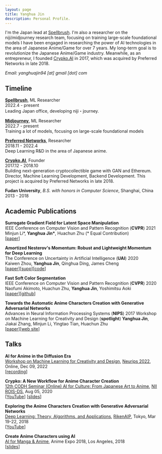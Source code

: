 ```yaml
---
layout: page
title: Yanghua Jin
description: Personal Profile.
---
```

I'm the Japan lead at [Spellbrush](https://spellbrush.com/). 
I'm also a researcher on the niji/midjourney research team, focusing on training large-scale foundational models
I have been engaged in researching the power of AI technologies in the area of Japanese Anime/Game for over 7 years.
My long-term goal is to revolutionize the Japanese Anime/Game industry.
Meanwhile, as an entrepreneur, I founded [Crypko.AI](https://crypko.ai/) in 2017, which was acquired by Preferred Networks in late 2018.

*Email: yanghuajin94 [at] gmail [dot] com*


## Timeline
**[Spellbrush](https://spellbrush.com/)**, ML Researcher   
2022.4 - present   
Leading Japan office, developing niji・journey.

**[Midjourney](https://midjourney.com/)**, ML Researcher   
2022.7 - present   
Training a lot of models, focusing on large-scale foundational models

**[Preferred Networks](https://www.preferred-networks.jp/en)**, Researcher   
2018.11 - 2022.4   
Deep Learning R&D in the area of Japanese anime.

**[Crypko.AI](https://crypko.ai/)**, Founder   
2017.12 - 2018.10   
Building next-generation cryptocollectible game with GAN and Ethereum.
Director, Machine Learning Development, Backend Development. This project is acquired by Preferred Networks in late 2018.

**Fudan University**, *B.S. with honors in Computer Science*, Shanghai, China    
2013 - 2018   

## Academic Publications  
**Surrogate Gradient Field for Latent Space Manipulation**  
IEEE Conference on Computer Vision and Pattern Recognition (**CVPR**) 2021  
Minjun Li\*, **Yanghua Jin\***, Huachun Zhu (* Equal Contribution)    
[[paper](https://arxiv.org/abs/2104.09065)]


**Amortized Nesterov's Momentum: Robust and Lightweight Momentum for Deep Learning**  
The Conference on Uncertainty in Artificial Intelligence (**UAI**) 2020  
Kaiwen Zhou, **Yanghua Jin**, Qinghua Ding, James Cheng  
[[paper](http://www.auai.org/uai2020/proceedings/108_main_paper.pdf)][[supp](http://www.auai.org/uai2020/proceedings/108_supp.pdf)][[code](https://drive.google.com/file/d/1S-epbDEOHIMwkdkuRolhvDWGA6QjhvaV/view?usp=sharing)]

**Fast Soft Color Segmentation**  
IEEE Conference on Computer Vision and Pattern Recognition (**CVPR**) 2020  
Naofumi Akimoto, Huachun Zhu, **Yanghua Jin**, Yoshimitsu Aoki  
[[paper](https://arxiv.org/abs/2004.08096)][[github](https://github.com/pfnet-research/FSCS)]

**Towards the Automatic Anime Characters Creation with Generative Adversarial Networks**    
Advances in Neural Information Processing Systems (**NIPS**) 2017 Workshop on Machine Learning for Creativity and Design (**spotlight**) 
**Yanghua Jin**, Jiakai Zhang, Minjun Li, Yingtao Tian, Huachun Zhu   
[[paper](https://arxiv.org/abs/1708.05509)][[web site](http://make.girls.moe/)]


## Talks
**AI for Anime in the Diffusion Era**   
[Workshop on Machine Learning for Creativity and Design](http://www.ms.k.u-tokyo.ac.jp/TDLW2018/), [Neurips 2022](https://nips.cc/Conferences/2022), Online, Dec 09, 2022  
 [[recording](https://nips.cc/virtual/2022/55795)]


**Crypko: A New Workflow for Anime Character Creation**  
[12th CODH Seminar (Online)
AI for Culture: From Japanese Art to Anime](http://codh.rois.ac.jp/seminar/ai-for-culture-20200805/), [NII ROIS-DS](http://codh.rois.ac.jp/), Aug 05, 2020    
[[YouTube](https://www.youtube.com/watch?v=DzSivYv75mc&feature=youtu.be)]
[[slides](https://codh.repo.nii.ac.jp/?action=pages_view_main&active_action=repository_view_main_item_detail&item_id=400&item_no=1&page_id=30&block_id=41)]


**Exploring the Anime Characters Creation with Generative Adversarial Networks**  
[Deep Learning: Theory, Algorithms, and Applications](http://www.ms.k.u-tokyo.ac.jp/TDLW2018/), [RikenAIP](https://aip.riken.jp/?lang=ja), Tokyo, Mar 19-22, 2018  
 [[YouTube](https://www.youtube.com/watch?v=UDT_2lHv8o8)]
 

**Create Anime Characters using AI**  
[AI for Manga & Anime](https://research.mangaki.fr/2018/07/15/ai-for-manga-and-anime/), Anime Expo 2018, Los Angeles, 2018  
[[slides](https://drive.google.com/file/d/145_X2q0dvZ5v97SeMmXLSsX-P-7mYlac/view?usp=sharing)]

